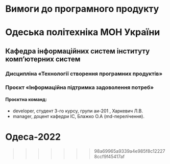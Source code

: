 Вимоги до програмного продукту
=======
# Одеська політехніка МОН України
## Кафедра інформаційних систем iнституту комп’ютерних систем 
### Дисципліна «Технології створення програмних продуктів» 
### Проєкт «Інформаційна підтримка задоволення потреб»
#### Проєктна команд:
+ developer, студент 3-го курсу, групи аи-201 , Харкевич Л.В.
+ manager, доцент кафедри ІС, Блажко О.А (md-перелічення).
# Одеса-2022 
>>>>>>> 98a69965a9339a4e985f8c122278ccf9f45417af
